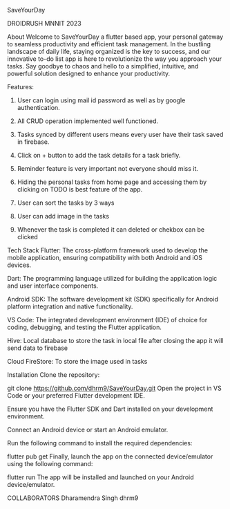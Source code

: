 SaveYourDay

DROIDRUSH MNNIT 2023 

About
Welcome to SaveYourDay a flutter based app,  your personal gateway to seamless productivity and efficient task management. In the bustling landscape of daily life, staying organized is the key to success, and our innovative to-do list app is here to revolutionize the way you approach your tasks. Say goodbye to chaos and hello to a simplified, intuitive, and powerful solution designed to enhance your productivity.

Features:

1. User can login using mail id password as well as by google authentication.

2. All CRUD operation implemented well functioned.

3. Tasks synced by different users means every user have their task saved in firebase.

4. Click on + button to add the task details for a task briefly.

4. Reminder feature is very important not everyone should miss it.

5. Hiding the personal tasks from home page and accessing them by clicking on TODO is best feature of the app.

6. User can sort the tasks by 3 ways 

7. User can add image in the tasks

8. Whenever the task is completed it can deleted or chekbox can be clicked


Tech Stack
Flutter: The cross-platform framework used to develop the mobile application, ensuring compatibility with both Android and iOS devices.

Dart: The programming language utilized for building the application logic and user interface components.

Android SDK: The software development kit (SDK) specifically for Android platform integration and native functionality.

VS Code: The integrated development environment (IDE) of choice for coding, debugging, and testing the Flutter application.

Hive: Local database to store the task in local file after closing the app it will send data to firebase

Cloud FireStore: To store the image used in tasks


Installation
Clone the repository:

git clone https://github.com/dhrm9/SaveYourDay.git
Open the project in VS Code or your preferred Flutter development IDE.

Ensure you have the Flutter SDK and Dart installed on your development environment.

Connect an Android device or start an Android emulator.

Run the following command to install the required dependencies:

flutter pub get
Finally, launch the app on the connected device/emulator using the following command:

flutter run
The app will be installed and launched on your Android device/emulator.

COLLABORATORS
Dharamendra Singh  dhrm9
